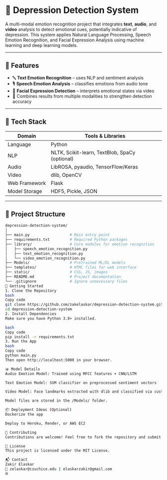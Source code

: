 # 🧠 Depression Detection System

A multi-modal emotion recognition project that integrates **text**, **audio**, and **video** analysis to detect emotional cues, potentially indicative of depression. This system applies Natural Language Processing, Speech Emotion Recognition, and Facial Expression Analysis using machine learning and deep learning models.

---

## 📌 Features

- 🔤 **Text Emotion Recognition** – uses NLP and sentiment analysis
- 🎙 **Speech Emotion Analysis** – classifies emotions from audio tone
- 🎥 **Facial Expression Detection** – interprets emotional states via video
- 🧠 Combines results from multiple modalities to strengthen detection accuracy

---

## 🧰 Tech Stack

| Domain        | Tools & Libraries                            |
|---------------|-----------------------------------------------|
| Language      | Python                                        |
| NLP           | NLTK, Scikit-learn, TextBlob, SpaCy (optional)|
| Audio         | LibROSA, pyaudio, TensorFlow/Keras            |
| Video         | dlib, OpenCV                                  |
| Web Framework | Flask                                         |
| Model Storage | HDF5, Pickle, JSON                            |

---

## 📁 Project Structure

```bash
depression-detection-system/
│
├── main.py                  # Main entry point
├── requirements.txt         # Required Python packages
├── library/                 # Core modules for emotion recognition
│   ├── speech_emotion_recognition.py
│   ├── text_emotion_recognition.py
│   └── video_emotion_recognition.py
├── Models/                  # Pretrained ML/DL models
├── templates/               # HTML files for web interface
├── static/                  # CSS, JS, images
├── README.md                # Project documentation
└── .gitignore               # Ignore unnecessary files
🚀 Getting Started
1. Clone the Repository
bash
Copy code
git clone https://github.com/zakelaskar/depression-detection-system.git
cd depression-detection-system
2. Install Dependencies
Make sure you have Python 3.8+ installed.

bash
Copy code
pip install -r requirements.txt
3. Run the App
bash
Copy code
python main.py
Then open http://localhost:5000 in your browser.

📊 Model Details
Audio Emotion Model: Trained using MFCC features + CNN/LSTM

Text Emotion Model: SVM classifier on preprocessed sentiment vectors

Video Model: Face landmarks extracted with dlib and classified via custom NN

Model files are stored in the /Models/ folder.

📦 Deployment Ideas (Optional)
Dockerize the app

Deploy to Heroku, Render, or AWS EC2

🤝 Contributing
Contributions are welcome! Feel free to fork the repository and submit pull requests.

📜 License
This project is licensed under the MIT License.

📬 Contact
Zakir Elaskar
📧 zelaskar@csuchico.edu | elaskarzakir@gmail.com
🌐 

